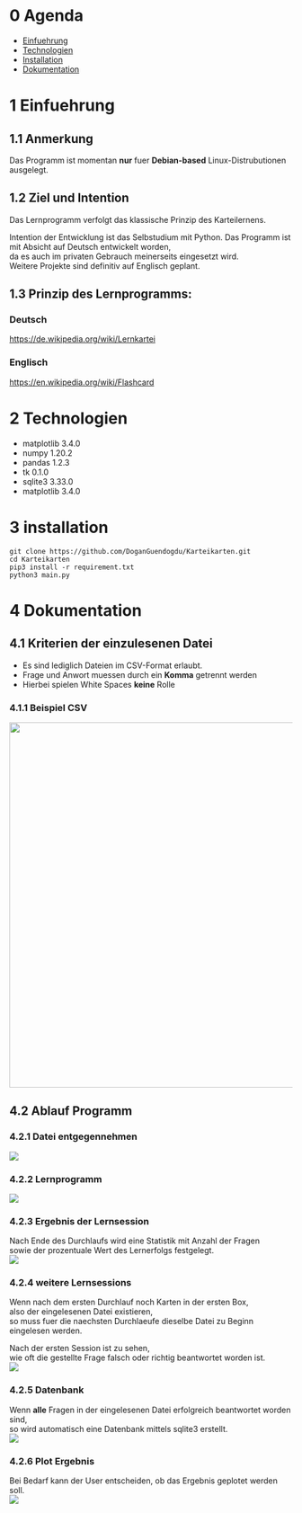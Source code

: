 # 0 Agenda 
* [Einfuehrung](#einf)
* [Technologien](#tech)
* [Installation](#installation)
* [Dokumentation](#doc)

<a name="einf"/>
 
# 1 Einfuehrung 

## 1.1 Anmerkung 
Das Programm ist momentan **nur** fuer **Debian-based** Linux-Distrubutionen ausgelegt.

## 1.2 Ziel und Intention
Das Lernprogramm verfolgt das klassische Prinzip des Karteilernens.

Intention der Entwicklung ist das Selbstudium mit Python.
Das Programm ist mit Absicht auf Deutsch entwickelt worden,  
da es auch im privaten Gebrauch meinerseits eingesetzt wird.  
Weitere Projekte sind definitiv auf Englisch geplant.


## 1.3 Prinzip des Lernprogramms:
### Deutsch   
https://de.wikipedia.org/wiki/Lernkartei

### Englisch 
https://en.wikipedia.org/wiki/Flashcard

<a name="tech"/>

# 2 Technologien 
* matplotlib 3.4.0
* numpy      1.20.2
* pandas     1.2.3
* tk         0.1.0
* sqlite3    3.33.0
* matplotlib 3.4.0

<a name="installation"/>

# 3 installation
```
git clone https://github.com/DoganGuendogdu/Karteikarten.git 
cd Karteikarten
pip3 install -r requirement.txt
python3 main.py
```
<a name="doc"/>

# 4 Dokumentation

## 4.1 Kriterien der einzulesenen Datei
* Es sind lediglich Dateien im CSV-Format erlaubt.
* Frage und Anwort muessen durch ein **Komma** getrennt werden  
* Hierbei spielen White Spaces **keine** Rolle
 
 ### 4.1.1 Beispiel CSV
 <img src = "images/questions_answers.png" width = "650">


## 4.2 Ablauf Programm 

### 4.2.1 Datei entgegennehmen
<img src = "images/input.jpg"> 
  
### 4.2.2 Lernprogramm
<img src ="images/program.png">

### 4.2.3 Ergebnis der Lernsession
Nach Ende des Durchlaufs wird eine Statistik mit Anzahl der Fragen  
sowie der prozentuale Wert des Lernerfolgs festgelegt.  
<img src = "images/statistics.png"> 

### 4.2.4 weitere Lernsessions
Wenn nach dem ersten Durchlauf noch Karten in der ersten Box,  
also der eingelesenen Datei existieren,  
so muss fuer die naechsten Durchlaeufe dieselbe Datei zu Beginn eingelesen werden.

Nach der ersten Session ist zu sehen,  
wie oft die gestellte Frage falsch oder richtig beantwortet worden ist.    
<img src = "images/after_session.png"> 

### 4.2.5 Datenbank
Wenn **alle** Fragen in der eingelesenen Datei erfolgreich beantwortet worden sind,  
so wird automatisch eine Datenbank mittels sqlite3 erstellt.  
<img src = "images/database.png"> 

### 4.2.6 Plot Ergebnis
Bei Bedarf kann der User entscheiden, ob das Ergebnis geplotet werden soll.  
<img src = "images/plot.png"> 






